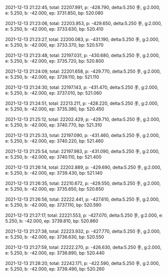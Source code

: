 2021-12-13 21:22:45, total: 22207.991, p: -428.790, delta:5.250 手, g:2.000, e: 5.250, b: -42.000, ep: 3731.850, bp: 520.080

2021-12-13 21:23:06, total: 22203.953, p: -429.650, delta:5.250 手, g:2.000, e: 5.250, b: -42.000, ep: 3733.630, bp: 520.410

2021-12-13 21:23:27, total: 22200.083, p: -431.190, delta:5.250 手, g:2.000, e: 5.250, b: -42.000, ep: 3733.370, bp: 520.570

2021-12-13 21:23:48, total: 22197.031, p: -430.680, delta:5.250 手, g:2.000, e: 5.250, b: -42.000, ep: 3735.720, bp: 520.800

2021-12-13 21:24:09, total: 22201.658, p: -429.770, delta:5.250 手, g:2.000, e: 5.250, b: -42.000, ep: 3739.110, bp: 521.110

2021-12-13 21:24:30, total: 22197.143, p: -431.470, delta:5.250 手, g:2.000, e: 5.250, b: -42.000, ep: 3737.010, bp: 521.060

2021-12-13 21:24:51, total: 22213.211, p: -428.220, delta:5.250 手, g:2.000, e: 5.250, b: -42.000, ep: 3735.380, bp: 520.450

2021-12-13 21:25:12, total: 22202.429, p: -429.710, delta:5.250 手, g:2.000, e: 5.250, b: -42.000, ep: 3740.770, bp: 521.310

2021-12-13 21:25:33, total: 22197.090, p: -431.460, delta:5.250 手, g:2.000, e: 5.250, b: -42.000, ep: 3740.220, bp: 521.460

2021-12-13 21:25:54, total: 22197.983, p: -431.090, delta:5.250 手, g:2.000, e: 5.250, b: -42.000, ep: 3740.110, bp: 521.400

2021-12-13 21:26:14, total: 22202.889, p: -429.690, delta:5.250 手, g:2.000, e: 5.250, b: -42.000, ep: 3739.430, bp: 521.140

2021-12-13 21:26:35, total: 22210.672, p: -429.550, delta:5.250 手, g:2.000, e: 5.250, b: -42.000, ep: 3735.650, bp: 520.650

2021-12-13 21:26:56, total: 22222.441, p: -427.610, delta:5.250 手, g:2.000, e: 5.250, b: -42.000, ep: 3737.110, bp: 520.590

2021-12-13 21:27:17, total: 22221.553, p: -427.070, delta:5.250 手, g:2.000, e: 5.250, b: -42.000, ep: 3739.810, bp: 520.860

2021-12-13 21:27:38, total: 22223.932, p: -427.770, delta:5.250 手, g:2.000, e: 5.250, b: -42.000, ep: 3736.630, bp: 520.550

2021-12-13 21:27:59, total: 22222.270, p: -426.630, delta:5.250 手, g:2.000, e: 5.250, b: -42.000, ep: 3736.890, bp: 520.440

2021-12-13 21:28:20, total: 22242.171, p: -422.590, delta:5.250 手, g:2.000, e: 5.250, b: -42.000, ep: 3739.490, bp: 520.260